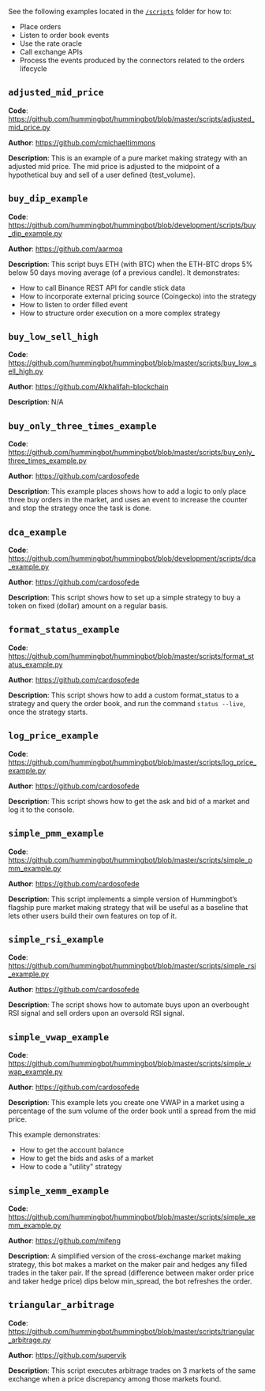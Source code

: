 See the following examples located in the [`/scripts`](https://github.com/hummingbot/hummingbot/tree/development/scripts) folder for how to:

- Place orders
- Listen to order book events
- Use the rate oracle
- Call exchange APIs
- Process the events produced by the connectors related to the orders lifecycle

## `adjusted_mid_price`

**Code**: https://github.com/hummingbot/hummingbot/blob/master/scripts/adjusted_mid_price.py

**Author**: https://github.com/cmichaeltimmons

**Description**: This is an example of a pure market making strategy with an adjusted mid price.  The mid price is adjusted to the midpoint of a hypothetical buy and sell of a user defined {test_volume}.

## `buy_dip_example`

**Code**: https://github.com/hummingbot/hummingbot/blob/development/scripts/buy_dip_example.py 

**Author**: https://github.com/aarmoa

**Description**: This script buys ETH (with BTC) when the ETH-BTC drops 5% below 50 days moving average (of a previous candle). It demonstrates:

- How to call Binance REST API for candle stick data
- How to incorporate external pricing source (Coingecko) into the strategy
- How to listen to order filled event
- How to structure order execution on a more complex strategy

## `buy_low_sell_high`

**Code**: https://github.com/hummingbot/hummingbot/blob/master/scripts/buy_low_sell_high.py 

**Author**: https://github.com/Alkhalifah-blockchain

**Description**: N/A

## `buy_only_three_times_example`

**Code**: https://github.com/hummingbot/hummingbot/blob/master/scripts/buy_only_three_times_example.py

**Author**: https://github.com/cardosofede

**Description**: This example places shows how to add a logic to only place three buy orders in the market, and uses an event to increase the counter and stop the strategy once the task is done.

## `dca_example`

**Code**: https://github.com/hummingbot/hummingbot/blob/development/scripts/dca_example.py 

**Author**: https://github.com/cardosofede

**Description**: This script shows how to set up a simple strategy to buy a token on fixed (dollar) amount on a regular basis.

## `format_status_example`

**Code**: https://github.com/hummingbot/hummingbot/blob/master/scripts/format_status_example.py 

**Author**: https://github.com/cardosofede

**Description**: This script shows how to add a custom format_status to a strategy and query the order book, and run the command `status --live`, once the strategy starts.

## `log_price_example`

**Code**: https://github.com/hummingbot/hummingbot/blob/master/scripts/log_price_example.py 

**Author**: https://github.com/cardosofede

**Description**:  This script shows how to get the ask and bid of a market and log it to the console.

## `simple_pmm_example`

**Code**: https://github.com/hummingbot/hummingbot/blob/master/scripts/simple_pmm_example.py

**Author**: https://github.com/cardosofede

**Description**: This script implements a simple version of Hummingbot’s flagship pure market making strategy that will be useful as a baseline that lets other users build their own features on top of it.

## `simple_rsi_example`

**Code**: https://github.com/hummingbot/hummingbot/blob/master/scripts/simple_rsi_example.py

**Author**: https://github.com/cardosofede

**Description**: The script shows how to automate buys upon an overbought RSI signal and sell orders upon an oversold RSI signal.


## `simple_vwap_example`

**Code**: https://github.com/hummingbot/hummingbot/blob/master/scripts/simple_vwap_example.py

**Author**: https://github.com/cardosofede

**Description**: This example lets you create one VWAP in a market using a percentage of the sum volume of the order book until a spread from the mid price.

This example demonstrates:

- How to get the account balance
- How to get the bids and asks of a market
- How to code a "utility" strategy

## `simple_xemm_example`

**Code**: https://github.com/hummingbot/hummingbot/blob/master/scripts/simple_xemm_example.py

**Author**: https://github.com/mifeng

**Description**: A simplified version of the cross-exchange market making strategy, this bot makes a market on the maker pair and hedges any filled trades in the taker pair. If the spread (difference between maker order price and taker hedge price) dips below min_spread, the bot refreshes the order.

## `triangular_arbitrage`

**Code**: https://github.com/hummingbot/hummingbot/blob/master/scripts/triangular_arbitrage.py

**Author**: https://github.com/supervik

**Description**: This script executes arbitrage trades on 3 markets of the same exchange when a price discrepancy among those markets found.